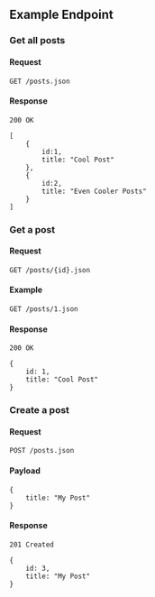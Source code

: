 ## Example Endpoint

### Get all posts

#### Request

	GET /posts.json

#### Response

	200 OK

	[
		{
			id:1,
			title: "Cool Post"
		},
		{
			id:2,
			title: "Even Cooler Posts"
		}
	]

### Get a post

#### Request

	GET /posts/{id}.json

#### Example

	GET /posts/1.json

#### Response

	200 OK

	{
		id: 1,
		title: "Cool Post"	
	}

### Create a post

#### Request

	POST /posts.json

#### Payload

	{
		title: "My Post"
	}

#### Response

	201 Created
	
	{
		id: 3,
		title: "My Post"
	}
	
	